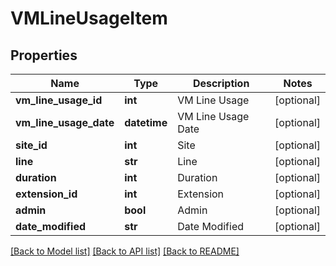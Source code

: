 # VMLineUsageItem

## Properties
Name | Type | Description | Notes
------------ | ------------- | ------------- | -------------
**vm_line_usage_id** | **int** | VM Line Usage | [optional] 
**vm_line_usage_date** | **datetime** | VM Line Usage Date | [optional] 
**site_id** | **int** | Site | [optional] 
**line** | **str** | Line | [optional] 
**duration** | **int** | Duration | [optional] 
**extension_id** | **int** | Extension | [optional] 
**admin** | **bool** | Admin | [optional] 
**date_modified** | **str** | Date Modified | [optional] 

[[Back to Model list]](../README.md#documentation-for-models) [[Back to API list]](../README.md#documentation-for-api-endpoints) [[Back to README]](../README.md)


